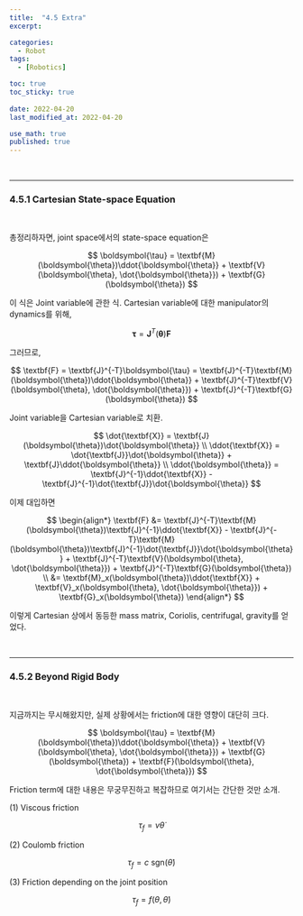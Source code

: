 ```yaml
---
title:  "4.5 Extra"
excerpt: 

categories:
  - Robot
tags:
  - [Robotics]

toc: true
toc_sticky: true
 
date: 2022-04-20
last_modified_at: 2022-04-20

use_math: true
published: true
---
```


<br>

***

### 4.5.1 Cartesian State-space Equation

<br>

총정리하자면, joint space에서의 state-space equation은

$$
\boldsymbol{\tau} = \textbf{M}(\boldsymbol{\theta})\ddot{\boldsymbol{\theta}} + \textbf{V}(\boldsymbol{\theta}, \dot{\boldsymbol{\theta}}) + \textbf{G}(\boldsymbol{\theta})
$$

이 식은 Joint variable에 관한 식. Cartesian variable에 대한 manipulator의 dynamics를 위해,

$$
\boldsymbol{\tau} = \textbf{J}^T(\boldsymbol{\theta}) \textbf{F}
$$

그러므로,

$$
\textbf{F} = \textbf{J}^{-T}\boldsymbol{\tau} = \textbf{J}^{-T}\textbf{M}(\boldsymbol{\theta})\ddot{\boldsymbol{\theta}} + \textbf{J}^{-T}\textbf{V}(\boldsymbol{\theta}, \dot{\boldsymbol{\theta}}) + \textbf{J}^{-T}\textbf{G}(\boldsymbol{\theta})
$$

Joint variable을 Cartesian variable로 치환.

$$
\dot{\textbf{X}} = \textbf{J}(\boldsymbol{\theta})\dot{\boldsymbol{\theta}} \\
\ddot{\textbf{X}} = \dot{\textbf{J}}\dot{\boldsymbol{\theta}} + \textbf{J}\ddot{\boldsymbol{\theta}} \\
\ddot{\boldsymbol{\theta}} = \textbf{J}^{-1}\ddot{\textbf{X}} - \textbf{J}^{-1}\dot{\textbf{J}}\dot{\boldsymbol{\theta}}
$$

이제 대입하면

$$
\begin{align*}
\textbf{F} &= \textbf{J}^{-T}\textbf{M}(\boldsymbol{\theta})\textbf{J}^{-1}\ddot{\textbf{X}} - \textbf{J}^{-T}\textbf{M}(\boldsymbol{\theta})\textbf{J}^{-1}\dot{\textbf{J}}\dot{\boldsymbol{\theta}} + \textbf{J}^{-T}\textbf{V}(\boldsymbol{\theta}, \dot{\boldsymbol{\theta}}) + \textbf{J}^{-T}\textbf{G}(\boldsymbol{\theta}) \\
&= \textbf{M}_x(\boldsymbol{\theta})\ddot{\textbf{X}} + \textbf{V}_x(\boldsymbol{\theta}, \dot{\boldsymbol{\theta}}) + \textbf{G}_x(\boldsymbol{\theta}) 
\end{align*}
$$

이렇게 Cartesian 상에서 동등한 mass matrix, Coriolis, centrifugal, gravity를 얻었다.

<br>

***

### 4.5.2 Beyond Rigid Body

<br>

지금까지는 무시해왔지만, 실제 상황에서는 friction에 대한 영향이 대단히 크다.

$$
\boldsymbol{\tau} = \textbf{M}(\boldsymbol{\theta})\ddot{\boldsymbol{\theta}} + \textbf{V}(\boldsymbol{\theta}, \dot{\boldsymbol{\theta}}) + \textbf{G}(\boldsymbol{\theta}) + \textbf{F}(\boldsymbol{\theta}, \dot{\boldsymbol{\theta}})
$$

Friction term에 대한 내용은 무궁무진하고 복잡하므로 여기서는 간단한 것만 소개.

 (1) Viscous friction

$$
\tau_{f} = v \dot{\theta}
$$

 (2) Coulomb friction

$$
\tau_{f} = c \ \textrm{sgn}(\dot{\theta})
$$

 (3) Friction depending on the joint position

$$
\tau_{f} = f(\theta, \dot{\theta})
$$

